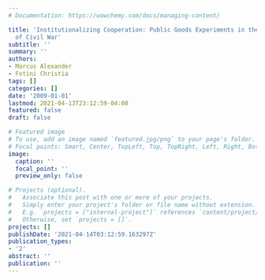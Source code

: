 ```yaml
---
# Documentation: https://wowchemy.com/docs/managing-content/

title: 'Institutionalizing Cooperation: Public Goods Experiments in the Aftermath
  of Civil War'
subtitle: ''
summary: ''
authors:
- Marcus Alexander
- Fotini Christia
tags: []
categories: []
date: '2009-01-01'
lastmod: 2021-04-13T23:12:59-04:00
featured: false
draft: false

# Featured image
# To use, add an image named `featured.jpg/png` to your page's folder.
# Focal points: Smart, Center, TopLeft, Top, TopRight, Left, Right, BottomLeft, Bottom, BottomRight.
image:
  caption: ''
  focal_point: ''
  preview_only: false

# Projects (optional).
#   Associate this post with one or more of your projects.
#   Simply enter your project's folder or file name without extension.
#   E.g. `projects = ["internal-project"]` references `content/project/deep-learning/index.md`.
#   Otherwise, set `projects = []`.
projects: []
publishDate: '2021-04-14T03:12:59.163297Z'
publication_types:
- '2'
abstract: ''
publication: ''
---
```


